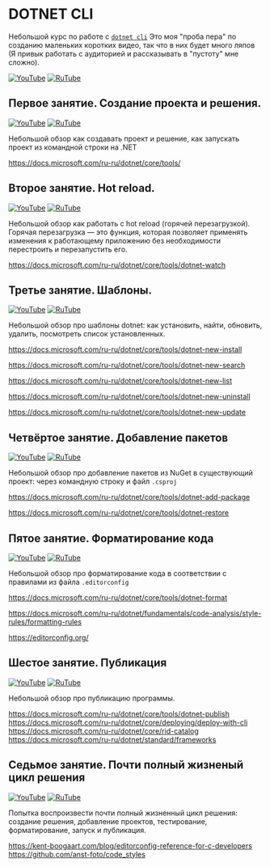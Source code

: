 # DOTNET CLI

Небольшой курс по работе с [`dotnet cli`](https://docs.microsoft.com/ru-ru/dotnet/core/tools/)
Это моя "проба пера" по созданию маленьких коротких видео, так что в них будет много ляпов (Я привык работать с аудиторией и рассказывать в "пустоту" мне сложно).

[![YouTube](https://img.shields.io/badge/YouTube-%23FF0000.svg?style=for-the-badge&logo=YouTube&logoColor=white)](https://youtube.com/playlist?list=PLBXnHSmq7po9C7uYkKGqD9ypmpUsevUrp) [![RuTube](https://img.shields.io/badge/RuTube-000000?style=for-the-badge&logo=rutube&logoColor=white)](https://rutube.ru/plst/171544)

## Первое занятие. Создание проекта и решения.
[![YouTube](https://img.shields.io/badge/YouTube-%23FF0000.svg?style=for-the-badge&logo=YouTube&logoColor=white)](https://youtu.be/qqRnw5kSudE) [![RuTube](https://img.shields.io/badge/RuTube-000000?style=for-the-badge&logo=rutube&logoColor=white)](https://rutube.ru/video/529bb82842496035dcc018c00e55a8ed/)

Небольшой обзор как создавать проект и решение, как запускать проект из командной строки на .NET

https://docs.microsoft.com/ru-ru/dotnet/core/tools/

## Второе занятие. Hot reload.
[![YouTube](https://img.shields.io/badge/YouTube-%23FF0000.svg?style=for-the-badge&logo=YouTube&logoColor=white)](https://youtu.be/aR8VA84_lZE) [![RuTube](https://img.shields.io/badge/RuTube-000000?style=for-the-badge&logo=rutube&logoColor=white)](https://rutube.ru/video/0aa78b903e492e1c8edd001c663800ad/)

Небольшой обзор как работать с hot reload (горячей перезагрузкой). Горячая перезагрузка — это функция, которая позволяет применять изменения к работающему приложению без необходимости перестроить и перезапустить его.

https://docs.microsoft.com/ru-ru/dotnet/core/tools/dotnet-watch

## Третье занятие. Шаблоны.
[![YouTube](https://img.shields.io/badge/YouTube-%23FF0000.svg?style=for-the-badge&logo=YouTube&logoColor=white)](https://youtu.be/ry-Dw51KIvA) [![RuTube](https://img.shields.io/badge/RuTube-000000?style=for-the-badge&logo=rutube&logoColor=white)](https://rutube.ru/video/8a487271c9a1e66b6eb1752755f6fc4a/)

Небольшой обзор про шаблоны dotnet: как установить, найти, обновить, удалить, посмотреть список установленных.

https://docs.microsoft.com/ru-ru/dotnet/core/tools/dotnet-new-install

https://docs.microsoft.com/ru-ru/dotnet/core/tools/dotnet-new-search

https://docs.microsoft.com/ru-ru/dotnet/core/tools/dotnet-new-list

https://docs.microsoft.com/ru-ru/dotnet/core/tools/dotnet-new-uninstall

https://docs.microsoft.com/ru-ru/dotnet/core/tools/dotnet-new-update

## Четвёртое занятие. Добавление пакетов
[![YouTube](https://img.shields.io/badge/YouTube-%23FF0000.svg?style=for-the-badge&logo=YouTube&logoColor=white)](https://youtu.be/chWjEs-Sd9Q) [![RuTube](https://img.shields.io/badge/RuTube-000000?style=for-the-badge&logo=rutube&logoColor=white)](https://rutube.ru/video/fe12d40e9e2296b3ebb19e89a4cd2965/)

Небольшой обзор про добавление пакетов из NuGet в существующий проект: через командную строку и файл `.csproj`

https://docs.microsoft.com/ru-ru/dotnet/core/tools/dotnet-add-package

https://docs.microsoft.com/ru-ru/dotnet/core/tools/dotnet-restore

## Пятое занятие. Форматирование кода
[![YouTube](https://img.shields.io/badge/YouTube-%23FF0000.svg?style=for-the-badge&logo=YouTube&logoColor=white)](https://youtu.be/8-Q0omTKe0Y) [![RuTube](https://img.shields.io/badge/RuTube-000000?style=for-the-badge&logo=rutube&logoColor=white)](https://rutube.ru/video/e361fa67cbd2510ed78880e5a7d01700/)

Небольшой обзор про форматирование кода в соответствии с правилами из файла `.editorconfig`

https://docs.microsoft.com/ru-ru/dotnet/core/tools/dotnet-format

https://docs.microsoft.com/ru-ru/dotnet/fundamentals/code-analysis/style-rules/formatting-rules

https://editorconfig.org/

## Шестое занятие. Публикация
[![YouTube](https://img.shields.io/badge/YouTube-%23FF0000.svg?style=for-the-badge&logo=YouTube&logoColor=white)](https://youtu.be/6CyLWdNF8d0) [![RuTube](https://img.shields.io/badge/RuTube-000000?style=for-the-badge&logo=rutube&logoColor=white)](https://rutube.ru/video/5964c50d30e55cce0d7028205448f2ec/)

Небольшой обзор про публикацию программы.

https://docs.microsoft.com/ru-ru/dotnet/core/tools/dotnet-publish
https://docs.microsoft.com/ru-ru/dotnet/core/deploying/deploy-with-cli
https://docs.microsoft.com/ru-ru/dotnet/core/rid-catalog
https://docs.microsoft.com/ru-ru/dotnet/standard/frameworks

## Седьмое занятие. Почти полный жизненый цикл решения
[![YouTube](https://img.shields.io/badge/YouTube-%23FF0000.svg?style=for-the-badge&logo=YouTube&logoColor=white)](https://youtu.be/V3wUVduJ9mE) [![RuTube](https://img.shields.io/badge/RuTube-000000?style=for-the-badge&logo=rutube&logoColor=white)](https://rutube.ru/video/36059fd0acb0ec17640587a7642f1a12/)

Попытка воспроизвести почти полный жизненный цикл решения: создание решения, добавление проектов, тестирование, форматирование, запуск и публикация.

https://kent-boogaart.com/blog/editorconfig-reference-for-c-developers
https://github.com/anst-foto/code_styles

